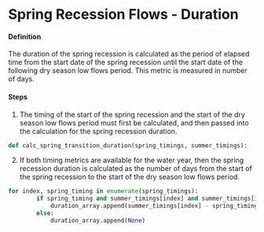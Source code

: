 # Spring Recession Flows - Duration

#### Definition

The duration of the spring recession is calculated as the period of elapsed time from the start date of the spring recession until the start date of the following dry season low flows period. This metric is measured in number of days.

#### Steps

1. The timing of the start of the spring recession and the start of the dry season low flows period must first be calculated, and then passed into the calculation for the spring recession duration.
  ```py
  def calc_spring_transition_duration(spring_timings, summer_timings):
  ```
2. If both timing metrics are available for the water year, then the spring recession duration is calculated as the number of days from the start of the spring recession to the start of the dry season low flows period.
  ```py
  for index, spring_timing in enumerate(spring_timings):
          if spring_timing and summer_timings[index] and summer_timings[index] > spring_timing:
              duration_array.append(summer_timings[index] - spring_timing)
          else:
              duration_array.append(None)
  ```
